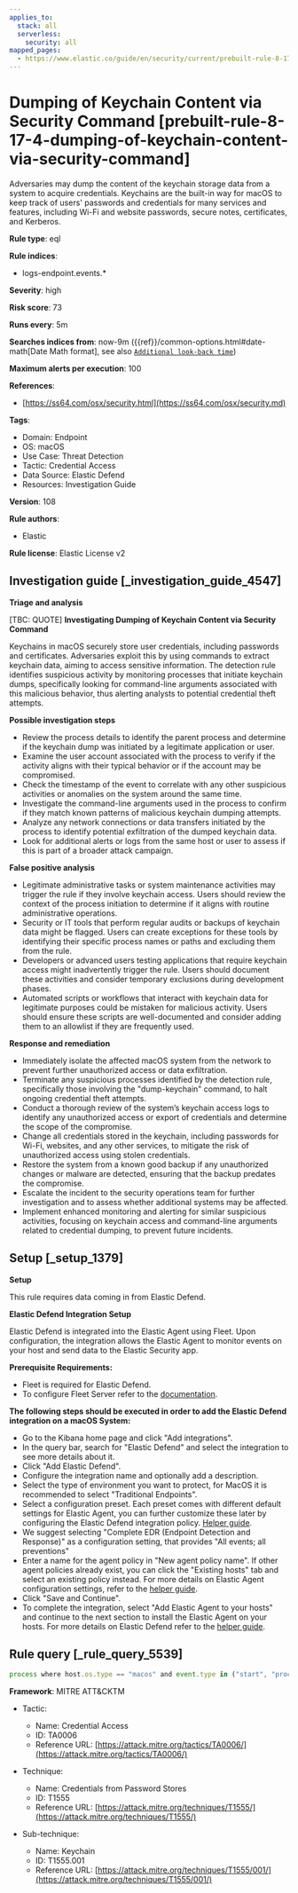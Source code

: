 ```yaml
---
applies_to:
  stack: all
  serverless:
    security: all
mapped_pages:
  - https://www.elastic.co/guide/en/security/current/prebuilt-rule-8-17-4-dumping-of-keychain-content-via-security-command.html
---
```


# Dumping of Keychain Content via Security Command [prebuilt-rule-8-17-4-dumping-of-keychain-content-via-security-command]

Adversaries may dump the content of the keychain storage data from a system to acquire credentials. Keychains are the built-in way for macOS to keep track of users' passwords and credentials for many services and features, including Wi-Fi and website passwords, secure notes, certificates, and Kerberos.

**Rule type**: eql

**Rule indices**:

* logs-endpoint.events.*

**Severity**: high

**Risk score**: 73

**Runs every**: 5m

**Searches indices from**: now-9m ({{ref}}/common-options.html#date-math[Date Math format], see also [`Additional look-back time`](docs-content://solutions/security/detect-and-alert/create-detection-rule.md#rule-schedule))

**Maximum alerts per execution**: 100

**References**:

* [https://ss64.com/osx/security.html](https://ss64.com/osx/security.md)

**Tags**:

* Domain: Endpoint
* OS: macOS
* Use Case: Threat Detection
* Tactic: Credential Access
* Data Source: Elastic Defend
* Resources: Investigation Guide

**Version**: 108

**Rule authors**:

* Elastic

**Rule license**: Elastic License v2

## Investigation guide [_investigation_guide_4547]

**Triage and analysis**

[TBC: QUOTE]
**Investigating Dumping of Keychain Content via Security Command**

Keychains in macOS securely store user credentials, including passwords and certificates. Adversaries exploit this by using commands to extract keychain data, aiming to access sensitive information. The detection rule identifies suspicious activity by monitoring processes that initiate keychain dumps, specifically looking for command-line arguments associated with this malicious behavior, thus alerting analysts to potential credential theft attempts.

**Possible investigation steps**

* Review the process details to identify the parent process and determine if the keychain dump was initiated by a legitimate application or user.
* Examine the user account associated with the process to verify if the activity aligns with their typical behavior or if the account may be compromised.
* Check the timestamp of the event to correlate with any other suspicious activities or anomalies on the system around the same time.
* Investigate the command-line arguments used in the process to confirm if they match known patterns of malicious keychain dumping attempts.
* Analyze any network connections or data transfers initiated by the process to identify potential exfiltration of the dumped keychain data.
* Look for additional alerts or logs from the same host or user to assess if this is part of a broader attack campaign.

**False positive analysis**

* Legitimate administrative tasks or system maintenance activities may trigger the rule if they involve keychain access. Users should review the context of the process initiation to determine if it aligns with routine administrative operations.
* Security or IT tools that perform regular audits or backups of keychain data might be flagged. Users can create exceptions for these tools by identifying their specific process names or paths and excluding them from the rule.
* Developers or advanced users testing applications that require keychain access might inadvertently trigger the rule. Users should document these activities and consider temporary exclusions during development phases.
* Automated scripts or workflows that interact with keychain data for legitimate purposes could be mistaken for malicious activity. Users should ensure these scripts are well-documented and consider adding them to an allowlist if they are frequently used.

**Response and remediation**

* Immediately isolate the affected macOS system from the network to prevent further unauthorized access or data exfiltration.
* Terminate any suspicious processes identified by the detection rule, specifically those involving the "dump-keychain" command, to halt ongoing credential theft attempts.
* Conduct a thorough review of the system’s keychain access logs to identify any unauthorized access or export of credentials and determine the scope of the compromise.
* Change all credentials stored in the keychain, including passwords for Wi-Fi, websites, and any other services, to mitigate the risk of unauthorized access using stolen credentials.
* Restore the system from a known good backup if any unauthorized changes or malware are detected, ensuring that the backup predates the compromise.
* Escalate the incident to the security operations team for further investigation and to assess whether additional systems may be affected.
* Implement enhanced monitoring and alerting for similar suspicious activities, focusing on keychain access and command-line arguments related to credential dumping, to prevent future incidents.


## Setup [_setup_1379]

**Setup**

This rule requires data coming in from Elastic Defend.

**Elastic Defend Integration Setup**

Elastic Defend is integrated into the Elastic Agent using Fleet. Upon configuration, the integration allows the Elastic Agent to monitor events on your host and send data to the Elastic Security app.

**Prerequisite Requirements:**

* Fleet is required for Elastic Defend.
* To configure Fleet Server refer to the [documentation](docs-content://reference/ingestion-tools/fleet/fleet-server.md).

**The following steps should be executed in order to add the Elastic Defend integration on a macOS System:**

* Go to the Kibana home page and click "Add integrations".
* In the query bar, search for "Elastic Defend" and select the integration to see more details about it.
* Click "Add Elastic Defend".
* Configure the integration name and optionally add a description.
* Select the type of environment you want to protect, for MacOS it is recommended to select "Traditional Endpoints".
* Select a configuration preset. Each preset comes with different default settings for Elastic Agent, you can further customize these later by configuring the Elastic Defend integration policy. [Helper guide](docs-content://solutions/security/configure-elastic-defend/configure-an-integration-policy-for-elastic-defend.md).
* We suggest selecting "Complete EDR (Endpoint Detection and Response)" as a configuration setting, that provides "All events; all preventions"
* Enter a name for the agent policy in "New agent policy name". If other agent policies already exist, you can click the "Existing hosts" tab and select an existing policy instead. For more details on Elastic Agent configuration settings, refer to the [helper guide](docs-content://reference/ingestion-tools/fleet/agent-policy.md).
* Click "Save and Continue".
* To complete the integration, select "Add Elastic Agent to your hosts" and continue to the next section to install the Elastic Agent on your hosts. For more details on Elastic Defend refer to the [helper guide](docs-content://solutions/security/configure-elastic-defend/install-elastic-defend.md).


## Rule query [_rule_query_5539]

```js
process where host.os.type == "macos" and event.type in ("start", "process_started") and process.args : "dump-keychain" and process.args : "-d"
```

**Framework**: MITRE ATT&CKTM

* Tactic:

    * Name: Credential Access
    * ID: TA0006
    * Reference URL: [https://attack.mitre.org/tactics/TA0006/](https://attack.mitre.org/tactics/TA0006/)

* Technique:

    * Name: Credentials from Password Stores
    * ID: T1555
    * Reference URL: [https://attack.mitre.org/techniques/T1555/](https://attack.mitre.org/techniques/T1555/)

* Sub-technique:

    * Name: Keychain
    * ID: T1555.001
    * Reference URL: [https://attack.mitre.org/techniques/T1555/001/](https://attack.mitre.org/techniques/T1555/001/)



